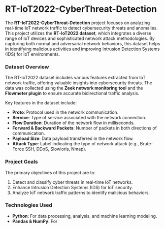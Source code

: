 # RT-IoT2022-CyberThreat-Detection  

The **RT-IoT2022-CyberThreat-Detection** project focuses on analyzing real-time IoT network traffic to detect cybersecurity threats and anomalies. This project utilizes the **RT-IoT2022 dataset**, which integrates a diverse range of IoT devices and sophisticated network attack methodologies. By capturing both normal and adversarial network behaviors, this dataset helps in identifying malicious activities and improving Intrusion Detection Systems (IDS) for IoT environments.  

### **Dataset Overview**  
The RT-IoT2022 dataset includes various features extracted from IoT network traffic, offering valuable insights into cybersecurity threats. The data was collected using the **Zeek network monitoring tool** and the **Flowmeter plugin** to ensure accurate bidirectional traffic analysis.  

Key features in the dataset include:  
- **Proto**: Protocol used in the network communication.  
- **Service**: Type of service associated with the network connection.  
- **Flow Duration**: Duration of the network flow in milliseconds.  
- **Forward & Backward Packets**: Number of packets in both directions of communication.  
- **Payload Size**: Data payload transferred in the network flow.  
- **Attack Type**: Label indicating the type of network attack (e.g., Brute-Force SSH, DDoS, Slowloris, Nmap).  

### **Project Goals**  
The primary objectives of this project are to:  
1. Detect and classify cyber threats in real-time IoT networks.  
2. Enhance Intrusion Detection Systems (IDS) for IoT security.  
3. Analyze IoT network traffic patterns to identify malicious behaviors.  

### **Technologies Used**  
- **Python**: For data processing, analysis, and machine learning modeling.  
- **Pandas & NumPy**: For
